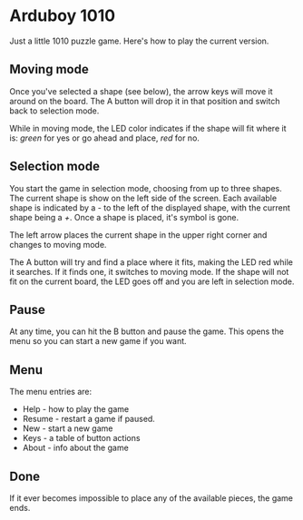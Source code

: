 # Arduboy 1010
Just a little 1010 puzzle game. Here's how to play the current version.

## Moving mode
Once you've selected a shape (see below), the arrow keys will move it
around on the board. The A button will drop it in that position and
switch back to selection mode.

While in moving mode, the LED color indicates if the shape will fit
where it is: *green* for yes or go ahead and place, *red* for no.

## Selection mode
You start the game in selection mode, choosing from up to three
shapes. The current shape is show on the left side of the screen. Each
available shape is indicated by a *-* to the left of the displayed
shape, with the current shape being a *+*. Once a shape is placed,
it's symbol is gone.

The left arrow places the current shape in the upper right corner and
changes to moving mode.

The A button will try and find a place where it fits, making the LED
red while it searches. If it finds one, it switches to moving mode. If
the shape will not fit on the current board, the LED goes off and you
are left in selection mode.

## Pause
At any time, you can hit the B button and pause the game. This opens
the menu so you can start a new game if you want.

## Menu
The menu entries are:

* Help - how to play the game
* Resume - restart a game if paused.
* New - start a new game
* Keys - a table of button actions
* About - info about the game

## Done
If it ever becomes impossible to place any of the available pieces, the game ends.

